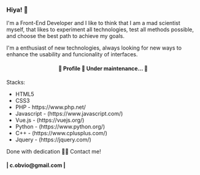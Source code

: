 ### Hiya! 👋

<!--
**radamesk9/radamesk9** is a ✨ _special_ ✨ repository because its `README.md` (this file) appears on your GitHub profile.

Here are some ideas to get you started:

- 🔭 I’m currently working on ...
- 🌱 I’m currently learning ...
- 👯 I’m looking to collaborate on ...
- 🤔 I’m looking for help with ...
- 💬 Ask me about ...
- 📫 How to reach me: ...| c.obvio@gmail.com |
- 😄 Pronouns: ...
- ⚡ Fun fact: ... Feito com dedicação por Radamés Terhorst 👋🏽 Entre em contato!
-->

I'm a Front-End Developer and I like to think that I am a mad scientist myself, that likes to experiment all technologies, test all methods possible, and choose the best path to achieve my goals.

I'm a enthusiast of new technologies, always looking for new ways to enhance the usability and funcionality of interfaces.
<h4 align="center"> 
	🚧  Profile 🚀 Under maintenance...  🚧
</h4>

Stacks:
<ul>
  <li>
    <a>HTML5</a>
  </li>
  <li>
    <a>CSS3</a>
  </li>
  <li>
    <a>PHP - https://www.php.net/</a>
  </li>  
  <li>  
    <a>Javascript - (https://www.javascript.com/)</a>
  </li>  
  <li>
    <a>Vue.js - (https://vuejs.org/)</a>
  </li>  
  <li>
    <a>Python - (https://www.python.org/)</a>
  </li>  
  <li>
    <a>C++ - (https://www.cplusplus.com/)</a>
  </li>
  <li>
    <a>Jquery - (https://jquery.com/)</a>
  </li>
</ul>
<p>Done with dedication 👋🏽 Contact me!<br></p>
<h4>| c.obvio@gmail.com |</h4>
